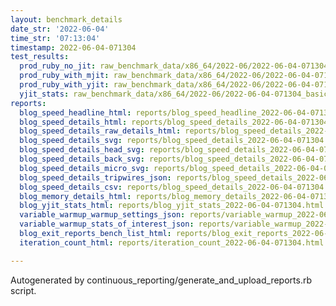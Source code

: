 ```yaml
---
layout: benchmark_details
date_str: '2022-06-04'
time_str: '07:13:04'
timestamp: 2022-06-04-071304
test_results:
  prod_ruby_no_jit: raw_benchmark_data/x86_64/2022-06/2022-06-04-071304_basic_benchmark_prod_ruby_no_jit.json
  prod_ruby_with_mjit: raw_benchmark_data/x86_64/2022-06/2022-06-04-071304_basic_benchmark_prod_ruby_with_mjit.json
  prod_ruby_with_yjit: raw_benchmark_data/x86_64/2022-06/2022-06-04-071304_basic_benchmark_prod_ruby_with_yjit.json
  yjit_stats: raw_benchmark_data/x86_64/2022-06/2022-06-04-071304_basic_benchmark_yjit_stats.json
reports:
  blog_speed_headline_html: reports/blog_speed_headline_2022-06-04-071304.html
  blog_speed_details_html: reports/blog_speed_details_2022-06-04-071304.html
  blog_speed_details_raw_details_html: reports/blog_speed_details_2022-06-04-071304.raw_details.html
  blog_speed_details_svg: reports/blog_speed_details_2022-06-04-071304.svg
  blog_speed_details_head_svg: reports/blog_speed_details_2022-06-04-071304.head.svg
  blog_speed_details_back_svg: reports/blog_speed_details_2022-06-04-071304.back.svg
  blog_speed_details_micro_svg: reports/blog_speed_details_2022-06-04-071304.micro.svg
  blog_speed_details_tripwires_json: reports/blog_speed_details_2022-06-04-071304.tripwires.json
  blog_speed_details_csv: reports/blog_speed_details_2022-06-04-071304.csv
  blog_memory_details_html: reports/blog_memory_details_2022-06-04-071304.html
  blog_yjit_stats_html: reports/blog_yjit_stats_2022-06-04-071304.html
  variable_warmup_warmup_settings_json: reports/variable_warmup_2022-06-04-071304.warmup_settings.json
  variable_warmup_stats_of_interest_json: reports/variable_warmup_2022-06-04-071304.stats_of_interest.json
  blog_exit_reports_bench_list_html: reports/blog_exit_reports_2022-06-04-071304.bench_list.html
  iteration_count_html: reports/iteration_count_2022-06-04-071304.html

---
```

Autogenerated by continuous_reporting/generate_and_upload_reports.rb script.
